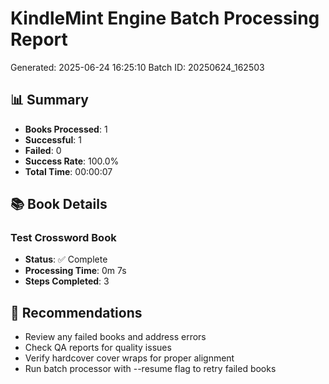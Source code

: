 # KindleMint Engine Batch Processing Report
Generated: 2025-06-24 16:25:10
Batch ID: 20250624_162503

## 📊 Summary
- **Books Processed**: 1
- **Successful**: 1
- **Failed**: 0
- **Success Rate**: 100.0%
- **Total Time**: 00:00:07

## 📚 Book Details

### Test Crossword Book
- **Status**: ✅ Complete
- **Processing Time**: 0m 7s
- **Steps Completed**: 3

## 🚀 Recommendations
- Review any failed books and address errors
- Check QA reports for quality issues
- Verify hardcover cover wraps for proper alignment
- Run batch processor with --resume flag to retry failed books
